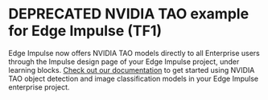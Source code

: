 # **DEPRECATED** NVIDIA TAO example for Edge Impulse (TF1)

Edge Impulse now offers NVIDIA TAO models directly to all Enterprise users through the Impulse design page of your Edge Impulse project, under learning blocks. [Check out our documentation](https://docs.edgeimpulse.com/docs/edge-impulse-studio/learning-blocks/nvidia-tao) to get started using NVIDIA TAO object detection and image classification models in your Edge Impulse enterprise project. 
